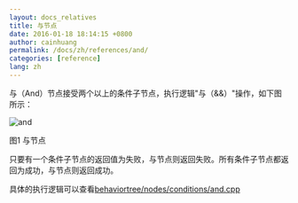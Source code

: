```yaml
---
layout: docs_relatives
title: 与节点 
date: 2016-01-18 18:14:15 +0800
author: cainhuang
permalink: /docs/zh/references/and/
categories: [reference]
lang: zh
---
```


与（And）节点接受两个以上的条件子节点，执行逻辑"与（&&）"操作，如下图所示：

![and]({{site.url}}{{site.baseurl}}/img/references/and.png)

图1 与节点

只要有一个条件子节点的返回值为失败，与节点则返回失败。所有条件子节点都返回为成功，与节点则返回成功。

具体的执行逻辑可以查看[behaviortree/nodes/conditions/and.cpp]({{site.repository}}/blob/master/src/behaviortree/nodes/conditions/and.cpp)

